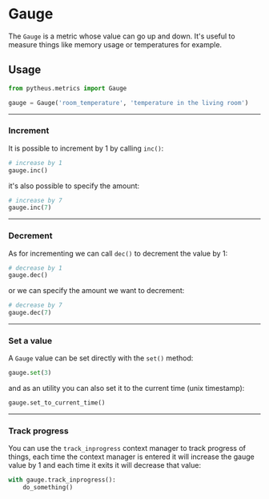 # Gauge

The `Gauge` is a metric whose value can go up and down. It's useful to measure things like memory usage or temperatures for example.

## Usage

```python
from pytheus.metrics import Gauge

gauge = Gauge('room_temperature', 'temperature in the living room')
```

---

### Increment

It is possible to increment by 1 by calling `inc()`:

```python
# increase by 1
gauge.inc()
```

it's also possible to specify the amount:

```python
# increase by 7
gauge.inc(7)
```

---

### Decrement

As for incrementing we can call `dec()` to decrement the value by 1:

```python
# decrease by 1
gauge.dec()
```

or we can specify the amount we want to decrement:

```python
# decrease by 7
gauge.dec(7)
```

---

### Set a value

A `Gauge` value can be set directly with the `set()` method:

```python
gauge.set(3)
```

and as an utility you can also set it to the current time (unix timestamp):

```python
gauge.set_to_current_time()
```

---

### Track progress

You can use the `track_inprogress` context manager to track progress of things, each time the context manager is entered it will increase the gauge value by 1 and each time it exits it will decrease that value:

```python
with gauge.track_inprogress():
    do_something()
```

